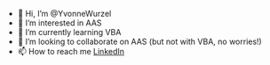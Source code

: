 - 👋 Hi, I’m @YvonneWurzel
- 👀 I’m interested in AAS
- 🌱 I’m currently learning VBA
- 💞️ I’m looking to collaborate on AAS (but not with VBA, no worries!)
- 📫 How to reach me [LinkedIn](https://www.linkedin.com/in/yvonnewurzel/)

<!---
YvonneWurzel/YvonneWurzel is a ✨ special ✨ repository because its `README.md` (this file) appears on your GitHub profile.
You can click the Preview link to take a look at your changes.
--->
